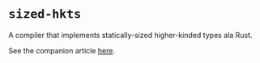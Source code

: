 # `sized-hkts`

A compiler that implements statically-sized higher-kinded types ala Rust.

See the companion article [here](https://blog.ielliott.io/sized-hkts).
